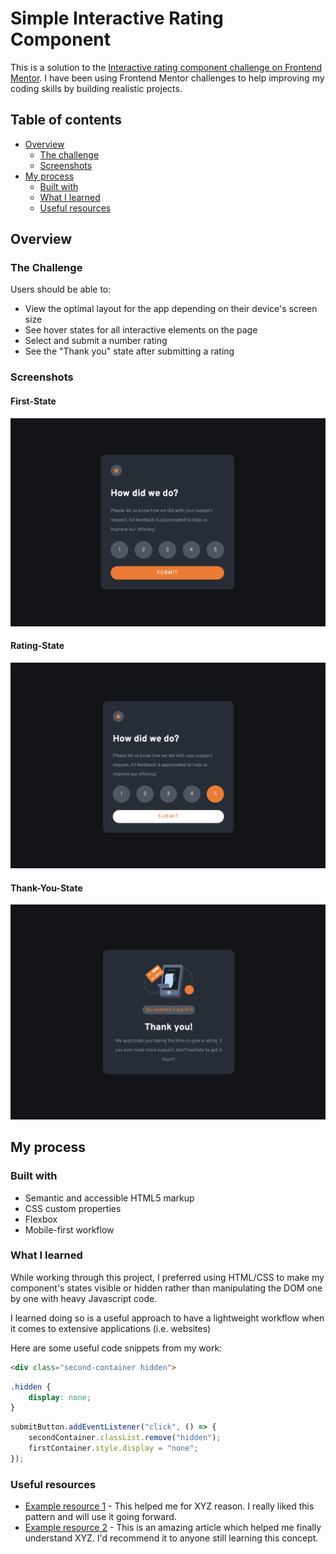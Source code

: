 # Simple Interactive Rating Component

This is a solution to the [Interactive rating component challenge on Frontend Mentor](https://www.frontendmentor.io/challenges/interactive-rating-component-koxpeBUmI). I have been using Frontend Mentor challenges to help improving my coding skills by building realistic projects. 

## Table of contents

- [Overview](#overview)
  - [The challenge](#the-challenge)
  - [Screenshots](#screenshots)
- [My process](#my-process)
  - [Built with](#built-with)
  - [What I learned](#what-i-learned)
  - [Useful resources](#useful-resources)


## Overview

### The Challenge

Users should be able to:

- View the optimal layout for the app depending on their device's screen size
- See hover states for all interactive elements on the page
- Select and submit a number rating
- See the "Thank you" state after submitting a rating

### Screenshots

#### First-State

![](design/first-state.png)

#### Rating-State

![](design/rating-state.png)

#### Thank-You-State
![](design/thank-you-state.png)

## My process

### Built with

- Semantic and accessible HTML5 markup
- CSS custom properties
- Flexbox
- Mobile-first workflow

### What I learned

While working through this project, I preferred using HTML/CSS to make my component's states visible or hidden rather than manipulating the DOM one by one with heavy Javascript code. 

I learned doing so is a useful approach to have a lightweight workflow when it comes to extensive applications (i.e. websites)

Here are some useful code snippets from my work:

```html
<div class="second-container hidden">
```
```css
.hidden {
    display: none;
}
```
```js
submitButton.addEventListener("click", () => {
    secondContainer.classList.remove("hidden");
    firstContainer.style.display = "none";
});
```

### Useful resources

- [Example resource 1](https://www.example.com) - This helped me for XYZ reason. I really liked this pattern and will use it going forward.
- [Example resource 2](https://www.example.com) - This is an amazing article which helped me finally understand XYZ. I'd recommend it to anyone still learning this concept.

